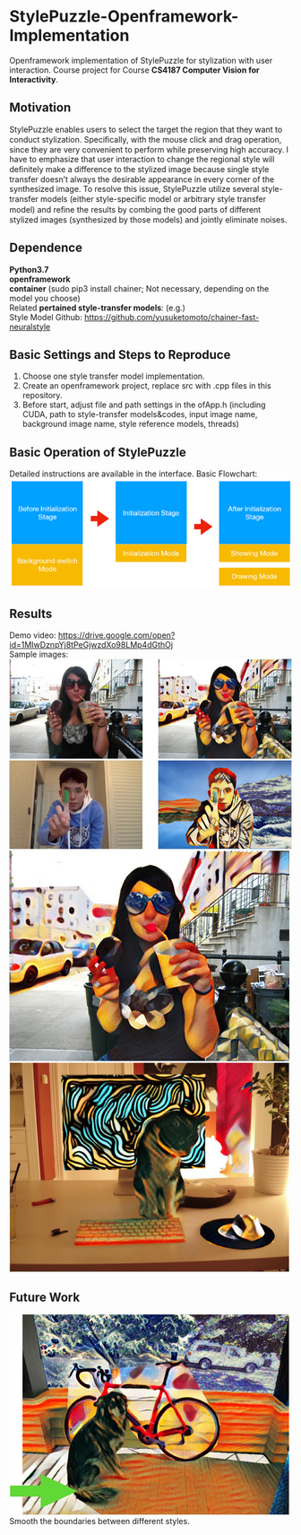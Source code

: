 # StylePuzzle-Openframework-Implementation
Openframework implementation of StylePuzzle for stylization with user interaction.
Course project for Course **CS4187 Computer Vision for Interactivity**.

## Motivation
StylePuzzle enables users to select the target the region that they want to conduct stylization. Speciﬁcally, with the mouse click and drag operation, since they are very convenient to perform while preserving high accuracy. I have to emphasize that user interaction to change the regional style will deﬁnitely make a difference to the stylized image because single style transfer doesn’t always the desirable appearance in every corner of the synthesized image. To resolve this issue, StylePuzzle utilize several style-transfer models (either style-speciﬁc model or arbitrary style transfer model) and reﬁne the results by combing the good parts of different stylized images (synthesized by those models) and jointly eliminate noises.

## Dependence
**Python3.7**  
**openframework**  
**container** (sudo pip3 install chainer; Not necessary, depending on the model you choose)  
Related **pertained style-transfer models**: (e.g.)  
Style Model Github: https://github.com/yusuketomoto/chainer-fast-neuralstyle 

## Basic Settings and Steps to Reproduce
1. Choose one style transfer model implementation.  
2. Create an openframework project, replace src with .cpp files in this repository.  
3. Before start, adjust file and path settings in the ofApp.h (including CUDA, path to style-transfer models&codes, input image name, background image name, style reference models, threads)

## Basic Operation of StylePuzzle
Detailed instructions are available in the interface. Basic Flowchart:    
![](flowchart.png)  

## Results
Demo video: https://drive.google.com/open?id=1MIwDznpYj8tPeGjwzdXo98LMp4dGthOj  
Sample images:  
![](compare1.png)
![](compare2.png)
![](result1.png)
![](result2.png)

## Future Work
![](limitation.png)  
 Smooth the boundaries between different styles.

